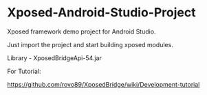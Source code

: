 # Xposed-Android-Studio-Project
Xposed framework demo project for Android Studio.


Just import the project and start building xposed modules.

Library - XposedBridgeApi-54.jar

For Tutorial:

https://github.com/rovo89/XposedBridge/wiki/Development-tutorial





